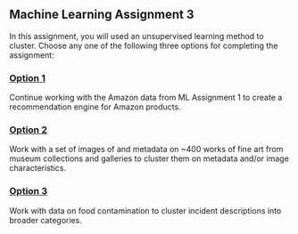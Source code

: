 ## Machine Learning Assignment 3

In this assignment, you will used an unsupervised learning method to cluster. Choose any one of the following three options for completing the assignment: 

### [Option 1](https://github.com/visualizedata/ml/tree/master/ML_assignment_3/option_1)

Continue working with the Amazon data from ML Assignment 1 to create a recommendation engine for Amazon products. 

### [Option 2](https://github.com/visualizedata/ml/tree/master/ML_assignment_3/option_2)

Work with a set of images of and metadata on ~400 works of fine art from museum collections and galleries to cluster them on metadata and/or image characteristics. 

### [Option 3](https://github.com/visualizedata/ml/tree/master/ML_assignment_3/option_3)

Work with data on food contamination to cluster incident descriptions into broader categories. 